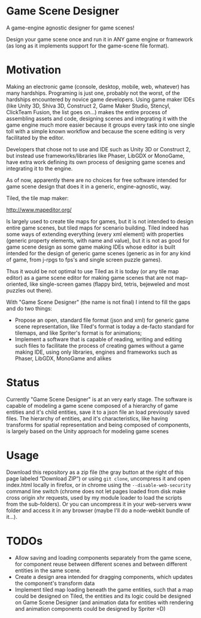 Game Scene Designer
===================

A game-engine agnostic designer for game scenes!

Design your game scene once and run it in ANY game engine or framework (as long as it implements support for the game-scene file format).

Motivation
===================

Making an electronic game (console, desktop, mobile, web, whatever) has many hardships. Programing is just one, probably not the worst, of the hardships encountered by novice game developers. Using game maker IDEs (like Unity 3D, Shiva 3D, Construct 2, Game Maker Studio, Stencyl, ClickTeam Fusion, the list goes on...) makes the entire process of assembling assets and code, designing scenes and integrating it with the game engine much more easier because it groups every task into one single toll with a simple known workflow and because the scene editing is very facilitated by the editor.

Developers that chose not to use and IDE such as Unity 3D or Construct 2, but instead use frameworks/libraries like Phaser, LibGDX or MonoGame, have extra work defining its own process of designing game scenes and integrating it to the engine.

As of now, apparently there are no choices for free software intended for game scene design that does it in a generic, engine-agnostic, way.

Tiled, the tile map maker:

http://www.mapeditor.org/

Is largely used to create tile maps for games, but it is not intended to design entire game scenes, but tiled maps for scenario building. Tiled indeed has some ways of extending everything (every xml element) with properties (generic property elements, with name and value), but it is not as good for game scene design as some game making IDEs whose editor is built intended for the design of generic game scenes (generic as in for any kind of game, from j-rpgs to fps's and single screen puzzle games).

Thus it would be not optimal to use Tiled as it is today (or any tile map editor) as a game scene editor for making game scenes that are not map-oriented, like single-screen games (flappy bird, tetris, bejeweled and most puzzles out there).

With "Game Scene Designer" (the name is not final) I intend to fill the gaps and do two things:
* Propose an open, standard file format (json and xml) for generic game scene representation, like Tiled's format is today a de-facto standard for tilemaps, and like Spriter's format is for animations;
* Implement a software that is capable of reading, writing and editing such files to facilitate the process of creating games without a game making IDE, using only libraries, engines and frameworks such as Phaser, LibGDX, MonoGame and alikes

Status
===================

Currently "Game Scene Designer" is at an very early stage. The software is capable of modeling a game scene composed of a hierarchy of game entities and it's child entities, save it to a json file an load previously saved files. The hierarchy of entities, and it's characteristics, like having transforms for spatial representation and being composed of components, is largely based on the Unity approach for modeling game scenes

Usage
===================
Download this repository as a zip file (the gray button at the right of this page labeled “Download ZIP”) or using `git clone`, uncompress it and open index.html locally in firefox, or in chrome using the `--disable-web-security` command line switch (chrome does not let pages loaded from disk make cross origin xhr requests, used by my module loader to load the scripts from the sub-folders). Or you can uncompress it in your web-servers www folder and access it in any browser (maybe I'll do a node-webkit bundle of it...).

TODOs
===================
* Allow saving and loading components separately from the game scene, for component reuse between different scenes and between different entities in the same scene.
* Create a design area intended for dragging components, which updates the component's transform data
* Implement tiled map loading beneath the game entities, such that a map could be designed on Tiled, the entities and its logic could be designed on Game Scene Designer (and animation data for entities with rendering and animation components could be designed by Spriter =D)
